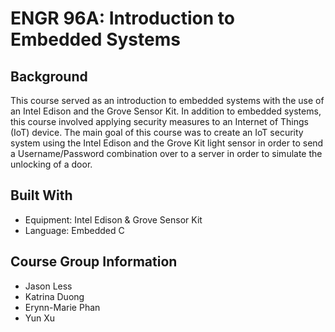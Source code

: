 # ENGR 96A: Introduction to Embedded Systems

## Background
This course served as an introduction to embedded systems with the use of an 
Intel Edison and the Grove Sensor Kit. In addition to embedded systems, this
course involved applying security measures to an Internet of Things (IoT) 
device. The main goal of this course was to create an IoT security system
using the Intel Edison and the Grove Kit light sensor in order to send a
Username/Password combination over to a server in order to simulate the 
unlocking of a door.

## Built With
* Equipment: Intel Edison & Grove Sensor Kit
* Language: Embedded C

## Course Group Information
* Jason Less
* Katrina Duong
* Erynn-Marie Phan
* Yun Xu